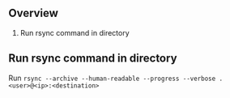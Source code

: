 ## Overview
1. Run rsync command in directory

## Run rsync command in directory
Run `rsync --archive --human-readable --progress --verbose . <user>@<ip>:<destination>`
